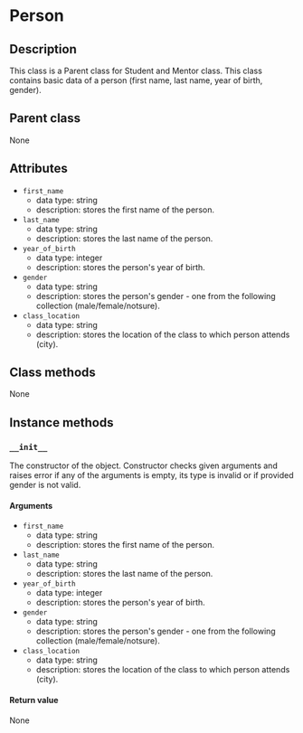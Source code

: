 # Person


## Description
This class is a Parent class for Student and Mentor class. This class contains basic data of a person (first name, last name, year of birth, gender). 

## Parent class
None

## Attributes

* ```first_name```
  * data type: string
  * description: stores the first name of the person.
* ```last_name```
  * data type: string
  * description: stores the last name of the person.
* ```year_of_birth```
   * data type: integer
   * description: stores the person's year of birth.
* ```gender```
  * data type: string
  * description: stores the person's gender - one from the following collection (male/female/notsure).
* ```class_location```
  * data type: string
  * description: stores the location of the class to which person attends (city).

## Class methods

None


## Instance methods

### ```__init__```
The constructor of the object. Constructor checks given arguments and raises error if any of the arguments is empty, its type is invalid or if provided gender is not valid. 

#### Arguments

* ```first_name```
  * data type: string
  * description: stores the first name of the person.
* ```last_name```
  * data type: string
  * description: stores the last name of the person.
* ```year_of_birth```
   * data type: integer
   * description: stores the person's year of birth.
* ```gender```
  * data type: string
  * description: stores the person's gender - one from the following collection (male/female/notsure).
* ```class_location```
  * data type: string
  * description: stores the location of the class to which person attends (city). 

#### Return value
None


